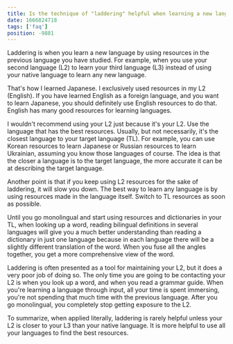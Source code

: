```yaml
---
title: Is the technique of "laddering" helpful when learning a new language?
date: 1666824718
tags: ['faq']
position: -9881
---
```


Laddering is when you learn a new language
by using resources in the previous language you have studied.
For example, when you use your second language (L2) to learn your third language (L3)
instead of using your native language to learn any new language.

That's how I learned Japanese.
I exclusively used resources in my L2 (English).
If you have learned English as a foreign language,
and you want to learn Japanese,
you should definitely use English resources to do that.
English has many good resources for learning languages.

I wouldn't recommend using your L2 just because it's your L2.
Use the language that has the best resources.
Usually, but not necessarily, it's the closest language to your target language (TL).
For example, you can use Korean resources to learn Japanese
or Russian resources to learn Ukrainian,
assuming you know those languages of course.
The idea is that the closer a language is to the target language,
the more accurate it can be at describing the target language.

Another point is that if you keep using L2 resources for the sake of laddering,
it will slow you down.
The best way to learn any language is by using resources made in the language itself.
Switch to TL resources as soon as possible.

Until you go monolingual and start using resources and dictionaries in your TL,
when looking up a word,
reading bilingual definitions in several languages
will give you a much better understanding than reading a dictionary in just one language
because in each language
there will be a slightly different translation of the word.
When you fuse all the angles together,
you get a more comprehensive view of the word.

Laddering is often presented as a tool for maintaining your L2,
but it does a very poor job of doing so.
The only time you are going to be contacting your L2 is when you look up a word,
and when you read a grammar guide.
When you're learning a language through input,
all your time is spent immersing,
you're not spending that much time with the previous language.
After you go monolingual, you completely stop getting exposure to the L2.

To summarize,
when applied literally,
laddering is rarely helpful
unless your L2 is closer to your L3 than your native language.
It is more helpful to use all your languages to find the best resources.
